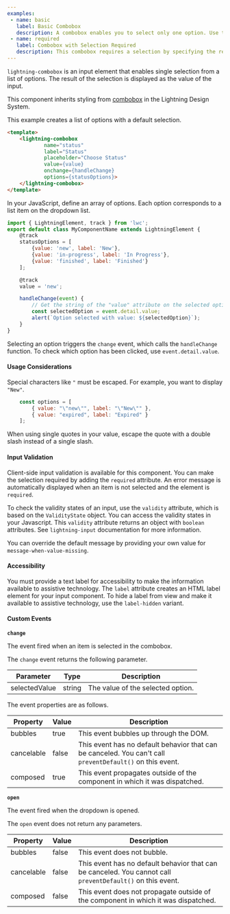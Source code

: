 ```yaml
---
examples:
 - name: basic
   label: Basic Combobox
   description: A combobox enables you to select only one option. Use the onchange event handler to capture what's selected.
 - name: required
   label: Combobox with Selection Required
   description: This combobox requires a selection by specifying the required attribute. If you do not select an option after first interaction, an error is displayed.
---
```

`lightning-combobox` is an input element that enables single selection from a
list of options. The result of the selection is displayed as the value of the
input.

This component inherits styling from
[combobox](https://www.lightningdesignsystem.com/components/combobox/) in the
Lightning Design System.

This example creates a list of options with a default selection.

```html
<template>
    <lightning-combobox
            name="status"
            label="Status"
            placeholder="Choose Status"
            value={value}
            onchange={handleChange}
            options={statusOptions}>
    </lightning-combobox>
</template>
```
In your JavaScript, define an array of options. Each option corresponds to a list item on the
dropdown list.

```javascript
import { LightningElement, track } from 'lwc';
export default class MyComponentName extends LightningElement {
    @track
    statusOptions = [
        {value: 'new', label: 'New'},
        {value: 'in-progress', label: 'In Progress'},
        {value: 'finished', label: 'Finished'}
    ];

    @track
    value = 'new';

    handleChange(event) {
        // Get the string of the "value" attribute on the selected option
        const selectedOption = event.detail.value;
        alert(`Option selected with value: ${selectedOption}`);
    }
}
```

Selecting an option triggers the `change` event, which calls the
`handleChange` function. To check which option has been clicked,
use `event.detail.value`.


#### Usage Considerations

Special characters like `"` must be escaped. For example, you want to display
`"New"`.

```javascript
    const options = [
        { value: "\"new\"", label: "\"New\"" },
        { value: "expired", label: "Expired" }
    ];
```

When using single quotes in your value, escape the quote with a double slash
instead of a single slash.

#### Input Validation

Client-side input validation is available for this component. You can make
the selection required by adding the `required` attribute. An error message is
automatically displayed when an item is not selected and the element is `required`.

To check the validity states of an input, use the `validity` attribute, which
is based on the `ValidityState` object. You can access the validity states in
your Javascript. This `validity` attribute returns an object with
`boolean` attributes. See `lightning-input` documentation for more information.

You can override the default message by providing your own value for
`message-when-value-missing`.

#### Accessibility

You must provide a text label for accessibility to make the information
available to assistive technology. The `label` attribute creates an HTML label
element for your input component. To hide a label from view and make it
available to assistive technology, use the `label-hidden` variant.

#### Custom Events

 **`change`**

 The event fired when an item is selected in the combobox.

 The `change` event returns the following parameter.

 Parameter|Type|Description
-----|-----|----------
selectedValue|string|The value of the selected option.

 The event properties are as follows.

 Property|Value|Description
-----|-----|----------
bubbles|true|This event bubbles up through the DOM.
cancelable|false|This event has no default behavior that can be canceled. You can't call `preventDefault()` on this event.
composed|true|This event propagates outside of the component in which it was dispatched.

**`open`**

The event fired when the dropdown is opened.

The `open` event does not return any parameters.

Property|Value|Description
-----|-----|----------
bubbles|false|This event does not bubble.
cancelable|false|This event has no default behavior that can be canceled. You cannot call `preventDefault()` on this event.
composed|false|This event does not propagate outside of the component in which it was dispatched.
